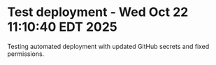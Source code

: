 # Test deployment - Wed Oct 22 11:10:40 EDT 2025

Testing automated deployment with updated GitHub secrets and fixed permissions.
